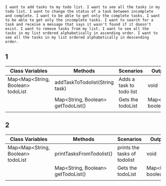 

``
I want to add tasks to my todo list.
I want to see all the tasks in my todo list.
I want to change the status of a task between incomplete and complete.
I want to be able to get only the complete tasks.
I want to be able to get only the incomplete tasks.
I want to search for a task and receive a message that says it wasn't found if it doesn't exist.
I want to remove tasks from my list.
I want to see all the tasks in my list ordered alphabetically in ascending order.
I want to see all the tasks in my list ordered alphabetically in descending order.
``



## 1

| Class Variables                   | Methods                            | Scenarios                | Output/Return                     |
|-----------------------------------|------------------------------------|--------------------------|-----------------------------------|
| Map<Map<String, Boolean> todoList | addTaskToTodolist(String task)     | Adds a task to todo list | void                              |
|                                   | Map<String, Boolean> getTodoList() | Gets the todoList        | Map<Map<String, boolean> todolist |
|                                   |                                    |                          |                                   |

## 2

| Class Variables                   | Methods                            | Scenarios                    | Output/Return                     |
|-----------------------------------|------------------------------------|------------------------------|-----------------------------------|
| Map<Map<String, Boolean> todoList | printTasksFromTodolist()           | prints the tasks of todolist | void                              |
|                                   | Map<String, Boolean> getTodoList() | Gets the todoList            | Map<Map<String, boolean> todolist |
|                                   |                                    |                              |                                   |



